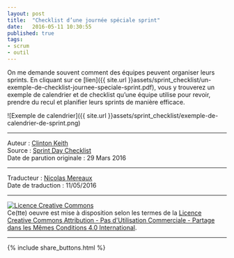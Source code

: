 ```yaml
---
layout: post
title:  "Checklist d’une journée spéciale sprint"
date:   2016-05-11 10:30:55
published: true
tags:
- scrum
- outil
---
```

On me demande souvent comment des équipes peuvent organiser leurs sprints. En cliquant sur ce [lien]({{ site.url }}assets/sprint_checklist/un-exemple-de-checklist-journee-speciale-sprint.pdf), vous y trouverez un exemple de calendrier et de checklist qu’une équipe utilise pour revoir, prendre du recul et planifier leurs sprints de manière efficace.

![Exemple de calendrier]({{ site.url }}assets/sprint_checklist/exemple-de-calendrier-de-sprint.png)

---
Auteur : [Clinton Keith](http://clintonkeith.com/)  
Source : [Sprint Day Checklist](http://blog.agilegamedevelopment.com/2016/03/sprint-day-checklist.html)  
Date de parution originale : 29 Mars 2016  

---
Traducteur : [Nicolas Mereaux](http://www.les-traducteurs-agiles.org/traducteurs/)  
Date de traduction : 11/05/2016  

---

<a rel="license" href="http://creativecommons.org/licenses/by-nc-sa/4.0/"><img alt="Licence Creative Commons" style="border-width:0" src="http://i.creativecommons.org/l/by-nc-sa/4.0/88x31.png" /></a><br />Ce(tte) oeuvre est mise à disposition selon les termes de la <a rel="license" href="http://creativecommons.org/licenses/by-nc-sa/4.0/">Licence Creative Commons Attribution - Pas d'Utilisation Commerciale - Partage dans les Mêmes Conditions 4.0 International</a>.

---

{% include share_buttons.html %}
